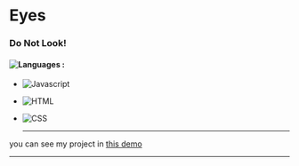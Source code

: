 # Eyes
### Do Not Look!
#### ![Languages](https://img.shields.io/github/languages/count/zeynab-jalalian/eyes) :
 - ![Javascript](https://img.shields.io/badge/javascript-yellow)
 - ![HTML](https://img.shields.io/badge/Html-orange)
 - ![CSS](https://img.shields.io/badge/Css-blue)
   
   ---
  you can see my project in [this demo](https://zeynab-jalalian.github.io/eyes/)
  ___
